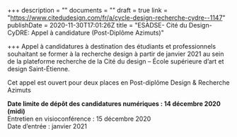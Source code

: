 +++
description = ""
documents = ""
draft = true
link = "https://www.citedudesign.com/fr/a/cycle-design-recherche-cydre--1147"
publishDate = 2020-11-30T17:01:26Z
title = "ESADSE- Cité du Design-CyDRE: Appel à candidature (Post-Diplôme Azimuts)"

+++
Appel à candidatures à destination des étudiants et professionnels souhaitant se former à la recherche design à partir de janvier 2021 au sein de la plateforme recherche de la Cité du design – École supérieure d’art et design Saint-Étienne.

Cet appel est ouvert pour deux places en Post-diplôme Design & Recherche Azimuts

**Date limite de dépôt des candidatures numériques : 14 décembre 2020 (midi)**   
Entretien en visioconférence : 15 décembre 2020   
Date d’entrée : janvier 2021